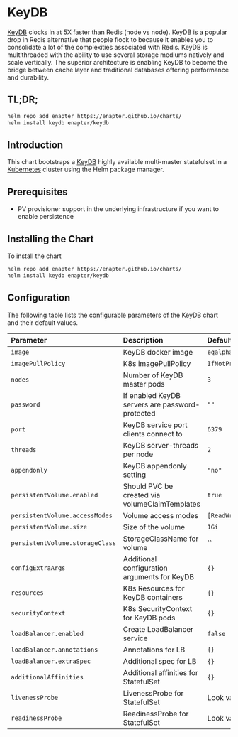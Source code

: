 # KeyDB

[KeyDB](https://keydb.dev) clocks in at 5X faster than Redis (node vs node). KeyDB is a popular drop in Redis alternative that people flock to because it enables you to consolidate a lot of the complexities associated with Redis. KeyDB is multithreaded with the ability to use several storage mediums natively and scale vertically. The superior architecture is enabling KeyDB to become the bridge between cache layer and traditional databases offering performance and durability.

## TL;DR;

```bash
helm repo add enapter https://enapter.github.io/charts/
helm install keydb enapter/keydb
```

## Introduction

This chart bootstraps a [KeyDB](https://keydb.dev) highly available multi-master statefulset in a [Kubernetes](http://kubernetes.io) cluster using the Helm package manager.

## Prerequisites

- PV provisioner support in the underlying infrastructure if you want to enable persistence

## Installing the Chart

To install the chart

```bash
helm repo add enapter https://enapter.github.io/charts/
helm install keydb enapter/keydb
```

## Configuration

The following table lists the configurable parameters of the KeyDB chart and their default values.

| Parameter                       | Description                                     | Default                       |
|:--------------------------------|:------------------------------------------------|:------------------------------|
| `image`                         | KeyDB docker image                              | `eqalpha/keydb:x86_64_v5.3.3` |
| `imagePullPolicy`               | K8s imagePullPolicy                             | `IfNotPresent`                |
| `nodes`                         | Number of KeyDB master pods                     | `3`                           |
| `password`                      | If enabled KeyDB servers are password-protected | `""`                          |
| `port`                          | KeyDB service port clients connect to           | `6379`                        |
| `threads`                       | KeyDB server-threads per node                   | `2`                           |
| `appendonly`                    | KeyDB appendonly setting                        | `"no"`                        |
| `persistentVolume.enabled`      | Should PVC be created via volumeClaimTemplates  | `true`                        |
| `persistentVolume.accessModes`  | Volume access modes                             | `[ReadWriteOnce]`             |
| `persistentVolume.size`         | Size of the volume                              | `1Gi`                         |
| `persistentVolume.storageClass` | StorageClassName for volume                     | ``                            |
| `configExtraArgs`               | Additional configuration arguments for KeyDB    | `{}`                          |
| `resources`                     | K8s Resources for KeyDB containers              | `{}`                          |
| `securityContext`               | K8s SecurityContext for KeyDB pods              | `{}`                          |
| `loadBalancer.enabled`          | Create LoadBalancer service                     | `false`                       |
| `loadBalancer.annotations`      | Annotations for LB                              | `{}`                          |
| `loadBalancer.extraSpec`        | Additional spec for LB                          | `{}`                          |
| `additionalAffinities`          | Additional affinities for StatefulSet           | `{}`                          |
| `livenessProbe`                 | LivenessProbe for StatefulSet                   | Look values.yaml              |
| `readinessProbe`                | ReadinessProbe for StatefulSet                  | Look values.yaml              |
